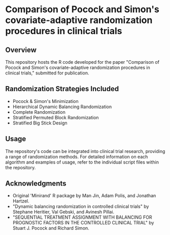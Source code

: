 # Comparison of Pocock and Simon's covariate-adaptive randomization procedures in clinical trials

## Overview
This repository hosts the R code developed for the paper "Comparison of Pocock and Simon's covariate-adaptive randomization procedures in clinical trials," submitted for publication.

## Randomization Strategies Included
- Pocock & Simon's Minimization
- Hierarchical Dynamic Balancing Randomization
- Complete Randomization
- Stratified Permuted Block Randomization
- Stratified Big Stick Design

## Usage
The repository's code can be integrated into clinical trial research, providing a range of randomization methods. For detailed information on each algorithm and examples of usage, refer to the individual script files within the repository.

## Acknowledgments
 - Original 'Minirand' R package by Man Jin, Adam Polis, and Jonathan Hartzel.
 - "Dynamic balancing randomization in controlled clinical trials" by Stephane Heritier, Val Gebski, and Avinesh Pillai.
 - "SEQUENTIAL TREATMENT ASSIGNMENT WITH BALANCING FOR PROGNOSTIC FACTORS IN THE CONTROLLED CLINICAL TRIAL" by Stuart J. Pocock and Richard Simon.
